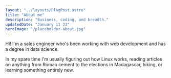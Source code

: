 ```yaml
---
layout: "../layouts/BlogPost.astro"
title: "About me"
description: "Business, coding, and breadth."
updatedDate: "January 11 23"
heroImage: "/placeholder-about.jpg"
---
```


Hi! I'm a sales engineer who's been working with web development and has a degree in data science.

In my spare time I'm usually figuring out how Linux works, reading articles on anything from Roman cement to the elections in Madagascar, hiking, or learning something entirely new.